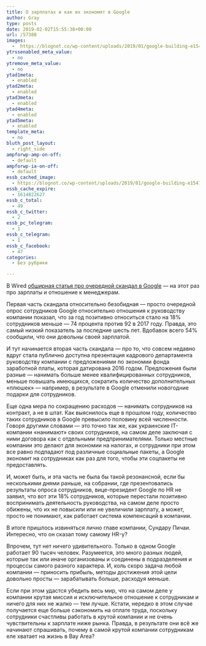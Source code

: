 ```yaml
---
title: О зарплатах и как их экономят в Google
author: Gray
type: posts
date: 2019-02-02T15:55:38+00:00
url: /57380
images:
  -  https://blognot.co/wp-content/uploads/2019/01/google-building-e1547686917833.jpg
ytrssenabled_meta_value:
  - no
ytremove_meta_value:
  - no
ytad1meta:
  - enabled
ytad2meta:
  - enabled
ytad3meta:
  - enabled
ytad4meta:
  - enabled
ytad5meta:
  - enabled
template_meta:
  - no
bluth_post_layout:
  - right_side
ampforwp-amp-on-off:
  - default
ampforwp-ia-on-off:
  - default
essb_cached_image:
  - https://blognot.co/wp-content/uploads/2019/01/google-building-e1547686917833.jpg
essb_cache_expire:
  - 1614822627
essb_c_total:
  - 49
essb_c_twitter:
  - 2
essb_pc_telegram:
  - 1
essb_c_telegram:
  - 1
essb_c_facebook:
  - 47
categories:
  - Без рубрики

---
```








В Wired [обширная статья про очередной скандал в Google][1] — на этот раз про зарплаты и отношение к менеджерам.

Первая часть скандала относительно безобидная — просто очередной опрос сотрудников Google относительно отношения к руководству компании показал, что за год позитивно относиться стало на 18% сотрудников меньше — 74 процента против 92 в 2017 году. Правда, это самый низкий показатель за последние шесть лет. Вдобавок всего 54% сообщили, что они довольны своей зарплатой.

И тут начинается вторая часть скандала — про то, что совсем недавно вдруг стала публично доступна презентация кадрового департамента руководству компании с предложениями по экономии фонда заработной платы, которая датирована 2016 годом. Предложения были разные — нанимать больше менее квалифицированных сотрудников, меньше повышать имеющихся, сократить количество дополнительных &#171;плюшек&#187; — например, в результате в Google отменили новогодние подарки для сотрудников.

Еще одна мера по сокращению расходов — нанимать сотрудников на контракт, а не в штат. Как выяснилось еще в прошлом году, количество таких сотрудников в Google превысило половину всей численности. Говоря другими словами — это точно так же, как украинские IT-компании &#171;нанимают&#187; своих сотрудников, на самом деле заключая с ними договора как с отдельными предпринимателями. Только местные компании это делают для экономии на налогах, и сотрудники при этом все равно подпадают под различные социальные пакеты, а Google экономит на сотрудниках как раз для того, чтобы эти соцпакеты не предоставлять.

И, может быть, и эта часть не была бы такой резонансной, если бы несколькими днями раньше, на собрании, где презентовались результаты опроса сотрудников, вице-президент Google по HR не заявил, что вот эти 18% сотрудников, которые перестали позитивно воспринимать деятельность руководства, на самом деле просто обижены, что их не повысили или не увеличили зарплату, а может, просто не понимают, как работает система компенсаций в компании.

В итоге пришлось извиняться лично главе компании, Сундару Пичаи. Интересно, что он сказал тому самому HR-у?

Впрочем, тут нет ничего удивительного. Только в одном Google работает 90 тысяч человек. Разумеется, это много разных людей, которые так или иначе организованы и соединены в подразделения и процессы самого разного характера. И, коль скоро задача любой компании — приносить прибыль, методы достижения этой цели довольно просты — зарабатывать больше, расходуя меньше. 

Если при этом удастся убедить весь мир, что на самом деле у компании крутая миссия и исключительное отношение к сотрудникам и ничего для них не жалко — тем лучше. Кстати, нередко в этом случае получается еще больше сэкономить на оплате труда, поскольку сотрудники счастливы работать в крутой компании и не очень чувствительны к зарплате ниже рынка. Правда, в результате они всё же начинают спрашивать, почему в самой крутой компании сотрудникам еле хватает на жизнь в Bay Area?

 [1]: https://www.wired.com/story/google-employees-report-declining-confidence-leaders/